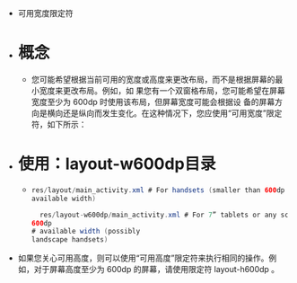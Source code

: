 - 可用宽度限定符
- # 概念
	- 您可能希望根据当前可用的宽度或高度来更改布局，而不是根据屏幕的最小宽度来更改布局。例如，如
	  果您有一个双窗格布局，您可能希望在屏幕宽度至少为 600dp 时使用该布局，但屏幕宽度可能会根据设
	  备的屏幕方向是横向还是纵向而发生变化。在这种情况下，您应使用“可用宽度”限定符，如下所示：
- # 使用：layout-w600dp目录
	- ```java
	  res/layout/main_activity.xml # For handsets (smaller than 600dp
	  available width)
	  
	    res/layout-w600dp/main_activity.xml # For 7” tablets or any screen with
	  600dp
	  # available width (possibly
	  landscape handsets)
	  ```
- 如果您关心可用高度，则可以使用“可用高度”限定符来执行相同的操作。例如，对于屏幕高度至少为
  600dp 的屏幕，请使用限定符 layout-h600dp 。